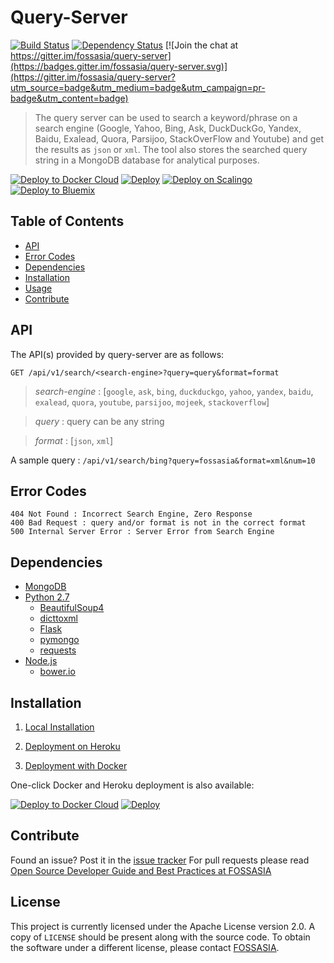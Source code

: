 # Query-Server

[![Build Status](https://travis-ci.org/fossasia/query-server.svg?branch=master)](https://travis-ci.org/fossasia/query-server)
[![Dependency Status](https://david-dm.org/fossasia/query-server.svg)](https://david-dm.org/ossasia/query-server)
[![Join the chat at https://gitter.im/fossasia/query-server](https://badges.gitter.im/fossasia/query-server.svg)](https://gitter.im/fossasia/query-server?utm_source=badge&utm_medium=badge&utm_campaign=pr-badge&utm_content=badge)

> The query server can be used to search a keyword/phrase on a search engine (Google, Yahoo, Bing, Ask, DuckDuckGo, Yandex, Baidu, Exalead, Quora, Parsijoo, StackOverFlow and Youtube) and get the results as `json` or `xml`. The tool also stores the searched query string in a MongoDB database for analytical purposes.

[![Deploy to Docker Cloud](https://files.cloud.docker.com/images/deploy-to-dockercloud.svg)](https://cloud.docker.com/stack/deploy/?repo=https://github.com/fossasia/query-server) [![Deploy](https://www.herokucdn.com/deploy/button.svg)](https://heroku.com/deploy?template=https://github.com/fossasia/query-server) [![Deploy on Scalingo](https://cdn.scalingo.com/deploy/button.svg)](https://my.scalingo.com/deploy?source=https://github.com/fossasia/query-server#master) [![Deploy to Bluemix](https://bluemix.net/deploy/button.png)](https://bluemix.net/deploy?repository=https://github.com/fossasia/query-server&branch=master)

## Table of Contents

- [API](#api)
- [Error Codes](#error-codes)
- [Dependencies](#dependencies)
- [Installation](#installation)
- [Usage](#usage)
- [Contribute](#contribute)

## API

The API(s) provided by query-server are as follows:

` GET /api/v1/search/<search-engine>?query=query&format=format `

> *search-engine* : [`google`, `ask`, `bing`, `duckduckgo`, `yahoo`, `yandex`, `baidu`, `exalead`, `quora`, `youtube`, `parsijoo`, `mojeek`, `stackoverflow`]

> *query* : query can be any string

> *format* : [`json`, `xml`]

A sample query : `/api/v1/search/bing?query=fossasia&format=xml&num=10`

## Error Codes
    404 Not Found : Incorrect Search Engine, Zero Response
    400 Bad Request : query and/or format is not in the correct format
    500 Internal Server Error : Server Error from Search Engine

## Dependencies

* [MongoDB](https://www.mongodb.com)
* [Python 2.7](https://python.org)
    * [BeautifulSoup4](https://www.crummy.com/software/BeautifulSoup/bs4/doc)
    * [dicttoxml](https://github.com/quandyfactory/dicttoxml)
    * [Flask](http://flask.pocoo.org)
    * [pymongo](https://api.mongodb.com/python/current)
    * [requests](http://docs.python-requests.org)
* [Node.js](https://nodejs.org/en)
    * [bower.io](https://bower.io)

## Installation

1. [Local Installation](/docs/installation/local.md)

2. [Deployment on Heroku](/docs/installation/heroku.md)

3. [Deployment with Docker](/docs/installation/docker.md)

One-click Docker and Heroku deployment is also available:

[![Deploy to Docker Cloud](https://files.cloud.docker.com/images/deploy-to-dockercloud.svg)](https://cloud.docker.com/stack/deploy/?repo=https://github.com/fossasia/query-server) [![Deploy](https://www.herokucdn.com/deploy/button.svg)](https://heroku.com/deploy?template=https://github.com/fossasia/query-server)

## Contribute

Found an issue? Post it in the [issue tracker](https://github.com/fossasia/query-server/issues)  For pull requests please read [Open Source Developer Guide and Best Practices at FOSSASIA](https://blog.fossasia.org/open-source-developer-guide-and-best-practices-at-fossasia/)

## License

This project is currently licensed under the Apache License version 2.0. A copy of `LICENSE` should be present along with the source code. To obtain the software under a different license, please contact [FOSSASIA](http://blog.fossasia.org/contact/).
